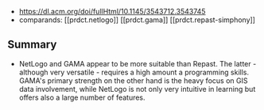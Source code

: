 
- https://dl.acm.org/doi/fullHtml/10.1145/3543712.3543745
- comparands: [[prdct.netlogo]] [[prdct.gama]] [[prdct.repast-simphony]]

## Summary

- NetLogo and GAMA appear to be more suitable than Repast. The latter - although very versatile - requires a high amount a programming skills. GAMA's primary strength on the other hand is the heavy focus on GIS data involvement, while NetLogo is not only very intuitive in learning but offers also a large number of features.